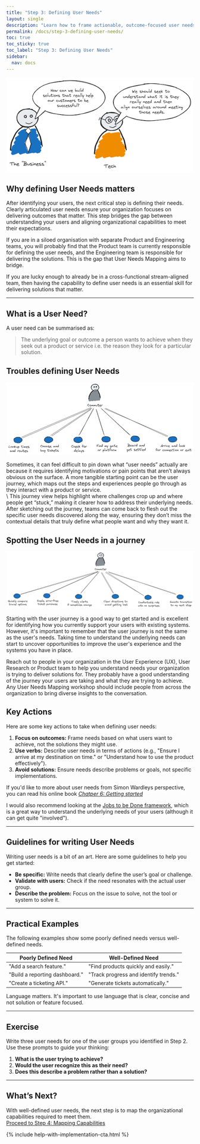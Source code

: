 ```yaml
---
title: "Step 3: Defining User Needs"
layout: single
description: "Learn how to frame actionable, outcome-focused user needs to guide your User Needs Mapping session."
permalink: /docs/step-3-defining-user-needs/
toc: true
toc_sticky: true
toc_label: "Step 3: Defining User Needs"
sidebar:
  nav: docs
---
```


![User Needs](/assets/images/unm-user-needs.png)

## Why defining User Needs matters

After identifying your users, the next critical step is defining their needs. Clearly articulated user needs ensure your organization focuses on delivering outcomes that matter. This step bridges the gap between understanding your users and aligning organizational capabilities to meet their expectations.

If you are in a siloed organisation with separate Product and Engineering teams, you will probably find that the Product team is currently responsible for defining the user needs, and the Engineering team is responsible for delivering the solutions. This is the gap that User Needs Mapping aims to bridge.

If you are lucky enough to already be in a cross-functional stream-aligned team, then having the capability to define user needs is an essential skill for delivering solutions that matter.

---

## What is a User Need?

A user need can be summarised as:

> The underlying goal or outcome a person wants to achieve when they seek out a product or service i.e. the reason they look for a particular solution.

## Troubles defining User Needs

![User Journey](/assets/images/unm-user-journey.png)

Sometimes, it can feel difficult to pin down what “user needs” actually are because it requires identifying motivations or pain points that aren’t always obvious on the surface. A more tangible starting point can be the user journey, which maps out the steps and experiences people go through as they interact with a product or service.  
\\
This journey view helps highlight where challenges crop up and where people get “stuck,” making it clearer how to address their underlying needs. After sketching out the journey, teams can come back to flesh out the specific user needs discovered along the way, ensuring they don’t miss the contextual details that truly define what people want and why they want it.

## Spotting the User Needs in a journey

![User Needs in a Journey](/assets/images/unm-user-journey-of-needs.png)

Starting with the user journey is a good way to get started and is excellent for identifying how you currently support your users with existing systems. However, it's important to remember that the user journey is not the same as the user's needs. Taking time to understand the underlying needs can start to uncover opportunities to improve the user's experience and the systems you have in place.

Reach out to people in your organization in the User Experience (UX), User Research or Product team to help you understand needs your organization is trying to deliver solutions for. They probably have a good understanding of the journey your users are taking and what they are trying to achieve. Any User Needs Mapping workshop should include people from across the organization to bring diverse insights to the conversation.

## Key Actions

Here are some key actions to take when defining user needs:

1. **Focus on outcomes:** Frame needs based on what users want to achieve, not the solutions they might use.
2. **Use verbs:** Describe user needs in terms of actions (e.g., "Ensure I arrive at my destination on time." or "Understand how to use the product effectively").
3. **Avoid solutions:** Ensure needs describe problems or goals, not specific implementations.

If you'd like to more about user needs from Simon Wardleys perspective, you can read his online book [*Chatper 6: Getting started*](https://medium.com/wardleymaps/getting-started-yourself-e1a359b785a2)

I would also recommend looking at the [Jobs to be Done framework](https://jobs-to-be-done.com/jobs-to-be-done-a-framework-for-customer-needs-c883cbf61c90), which is a great way to understand the underlying needs of your users (although it can get quite "involved").

---

## Guidelines for writing User Needs

Writing user needs is a bit of an art. Here are some guidelines to help you get started:

- **Be specific:** Write needs that clearly define the user’s goal or challenge.
- **Validate with users:** Check if the need resonates with the actual user group.
- **Describe the problem:** Focus on the issue to solve, not the tool or system to solve it.

---

## Practical Examples

The following examples show some poorly defined needs versus well-defined needs.

| Poorly Defined Need            | Well-Defined Need                    |
|--------------------------------|---------------------------------------|
| "Add a search feature."        | "Find products quickly and easily."  |
| "Build a reporting dashboard." | "Track progress and identify trends."|
| "Create a ticketing API."      | "Generate tickets automatically."    |

Language matters. It's important to use language that is clear, concise and not solution or feature focused.

---

## Exercise

Write three user needs for one of the user groups you identified in Step 2. Use these prompts to guide your thinking:

1. **What is the user trying to achieve?**
2. **Would the user recognize this as their need?**
3. **Does this describe a problem rather than a solution?**

---

## What’s Next?

With well-defined user needs, the next step is to map the organizational capabilities required to meet them.  
[Proceed to Step 4: Mapping Capabilities](/docs/step-4-mapping-capabilities)

{% include help-with-implementation-cta.html %}
